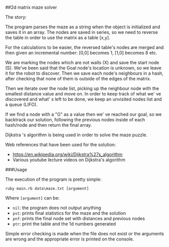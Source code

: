 ##2d matrix maze solver

 The story:

 The program parses the maze as a string when the object is initialized and
 saves it in an array. The nodes are saved in series, so we need to reverse
 the table in order to use the matrix as a table [x,y].

 For the calculations to be easier, the reversed table's nodes are merged and
 then given an incremental number: [0,0] becomes 1, [1,0] becomes 8 etc.

 We are marking the nodes which are not walls (X) and save the start node (S).
 We've been said that the Goal node's location is unknown, so we leave it for
 the robot to discover. Then we save each node's neighbours in a hash, after
 checking that none of them is outside of the edges of the matrix.

 Then we iterate over the node list, picking up the neighbour node with the
 smallest distance value and move on. In order to keep track of what we' ve
 discovered and what' s left to be done, we keep an unvisited nodes list and a
 queue (LIFO).

 If we find a node with a "G" as a value then we' ve reached our goal, so we
 backtrack our solution, following the previous nodes inside of each hash/node
 and then return the final array.

 Dijkstra 's algorithm is being used in order to solve the maze puzzle.

 Web references that have been used for the solution:
 * https://en.wikipedia.org/wiki/Dijkstra%27s_algorithm
 * Various youtube lecture videos on Dijkstra's algorithm

###Usage

The execution of the program is pretty simple:

 `ruby main.rb data\maze.txt [argument]`

Where `[argument]` can be:
 * `nil`: the program does not output anything
 * `pst`: prints final statistics for the maze and the solution
 * `pnf`: prints the final node set with distances and previous nodes
 * `ptr`: print the table and the 1d numbers generated

Simple error checking is made when the file does not exist or the arguments are wrong and the appropriate error is printed on the console.
